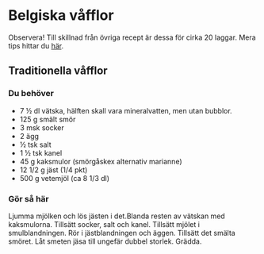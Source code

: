 # Belgiska våfflor

Observera! Till skillnad från övriga recept är dessa för cirka 20 laggar. Mera tips hittar du [här](antal-personer.md).

## Traditionella våfflor

### Du behöver

* 7 ½ dl vätska, hälften skall vara mineralvatten, men utan bubblor.
* 125 g smält smör
* 3 msk socker
* 2 ägg
* ½ tsk salt
* 1 ½ tsk kanel
* 45 g kaksmulor (smörgåskex alternativ marianne)
* 12 1/2 g jäst (1/4 pkt)
* 500 g vetemjöl (ca 8 1/3 dl)

### Gör så här

Ljumma mjölken och lös jästen i det.Blanda resten av vätskan med kaksmulorna. Tillsätt socker, salt och kanel. Tillsätt mjölet i smulblandningen. Rör i jästblandningen och äggen. Tillsätt det smälta smöret. Låt smeten jäsa till ungefär dubbel storlek. Grädda.
